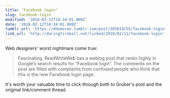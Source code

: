 ```yaml
---
title: ‘Facebook login’
slug: facebook-login
modified: '2010-02-12T18:34:01.000Z'
date: '2010-02-12T18:34:01.000Z'
tumblr_url: 'https://ddemaree.tumblr.com/post/385819155/facebook-login'
link_url: 'http://daringfireball.net/linked/2010/02/11/facebook-login'
---
```

Web designers' worst nightmare come true:

> Fascinating. ReadWriteWeb has a weblog post that ranks highly in Google’s search results for “Facebook login”. The comments on the post are filled with complaints from confused people who think that this is the new Facebook login page.

It's worth your valuable time to click through both to Gruber's post and the original link/comment thread.
